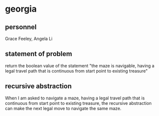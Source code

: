 # georgia

## personnel
Grace Feeley, Angela Li

## statement of problem
return the boolean value of the statement "the maze is navigable, having a legal travel path that is continuous from start point to existing treasure"

## recursive abstraction
When I am asked to navigate a maze, having a legal travel path that is continuous from start point to existing treasure,
the recursive abstraction can make the next legal move to navigate the same maze.
